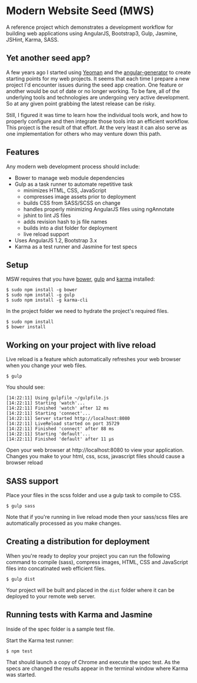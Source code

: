 # Modern Website Seed (MWS)

A reference project which demonstrates a development workflow for building web applications using AngularJS, Bootstrap3, Gulp, Jasmine, JSHint, Karma, SASS.

## Yet another seed app?

A few years ago I started using [Yeoman](http://yeoman.io/) and the [angular-generator](generator-angular) to create starting points for my web projects. It seems that each time I prepare a new project I'd encounter issues during the seed app creation. One feature or another would be out of date or no longer working.  To be fare, all of the underlying tools and technologies are undergoing very active development. So at any given point grabbing the latest release can be risky.

Still, I figured it was time to learn how the individual tools work, and how to properly configure and then integrate those tools into an efficient workflow. This project is the result of that effort. At the very least it can also serve as one implementation for others who may venture down this path.

## Features

Any modern web development process should include:  

* Bower to manage web module dependencies
* Gulp as a task runner to automate repetitive task
    * minimizes HTML, CSS, JavaScript
    * compresses image assets prior to deployment
    * builds CSS from SASS/SCSS on change
    * handles properly minimizing AngularJS files using ngAnnotate
    * jshint to lint JS files
    * adds revision hash to js file names
    * builds into a dist folder for deployment
    * live reload support
* Uses AngularJS 1.2, Bootstrap 3.x 
* Karma as a test runner and Jasmine for test specs
 
## Setup

MSW requires that you have [bower](http://bower.io/), [gulp](http://gulpjs.com) and [karma](http://karma-runner.github.io) installed:

    $ sudo npm install -g bower 
    $ sudo npm install -g gulp
    $ sudo npm install -g karma-cli
     
In the project folder we need to hydrate the project's required files.
   
    $ sudo npm install
    $ bower install

## Working on your project with live reload

Live reload is a feature which automatically refreshes your web browser when you change your web files.
 
    $ gulp

You should see:
    
    [14:22:11] Using gulpfile ~/gulpfile.js
    [14:22:11] Starting 'watch'...
    [14:22:11] Finished 'watch' after 12 ms
    [14:22:11] Starting 'connect'...
    [14:22:11] Server started http://localhost:8080
    [14:22:11] LiveReload started on port 35729
    [14:22:11] Finished 'connect' after 88 ms
    [14:22:11] Starting 'default'...
    [14:22:11] Finished 'default' after 11 μs

Open your web browser at http://localhost:8080 to view your application. Changes you make to your html, css, scss, javascript files should cause a browser reload 

## SASS support

Place your files in the scss folder and use a gulp task to compile to CSS.

	$ gulp sass
	
Note that if you're running in live reload mode then your sass/scss files are automatically processed as you make changes.

## Creating a distribution for deployment

When you're ready to deploy your project you can run the following command to compile (sass), compress images, HTML, CSS and JavaScript files into concatinated web efficient files.

	$ gulp dist

Your project will be built and placed in the `dist` folder where it can be deployed to your remote web server.

## Running tests with Karma and Jasmine

Inside of the spec folder is a sample test file. 

Start the Karma test runner:

    $ npm test

That should launch a copy of Chrome and execute the spec test. As the specs are changed the results appear in the terminal window where Karma was started.

